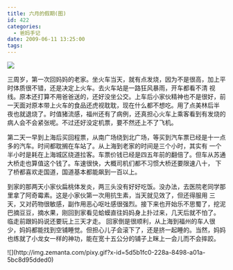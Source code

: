 ```yaml
---
title: 六月的假期(图)
id: 422
categories:
  - 爸妈手记
date: 2009-06-11 13:25:00
tags:
---
```


![](http://www.candreams.com/images/2009/12/jiaqi.jpg)

三周岁，第一次回妈妈的老家。坐火车当天，就有点发烧，因为不是很高，加上平时体质很不错，还是决定上火车。去火车站是一路狂风暴雨，开车都看不清 视线。原本还打算不用爸爸送的，还好没坐公交。上车后小家伙精神也不是很好，前一天面对原本带上火车的食品还虎视耽耽，现在什么都不想吃。用了点美林后半 夜也就退烧了。时值猪流感，福州还有了病例，还真担心火车上乘客看到有发烧的病人会不会紧张呢。不过还好没定机票，要不然还上不了飞机。

第二天一早到上海后买回程票，从南广场绕到北广场，等买到汽车票已经是十一点多的汽车。时间都耽搁在车站了。从上海到老家的时间是三个小时，其实有 一个半小时是耗在上海城区绕道拉客。车票价钱已经是四五年前的翻倍了。但车从苏通大桥走也算值这个钱了。车速很快，大概司机们都不习惯大桥还要限速八十， 下了桥都喜欢走国道，国道基本都能飙到一百以上。

到家的那两天小家伙扁桃体发炎，两三头没有好好吃饭。没办法，去医院老同学那里拿了阿奇霉素。这是小家伙第一次用抗生素，当天就见效了，但还得服用 三天，又对药物很敏感，副作用恶心呕吐感很强烈。接下来也开始乐不思蜀了，挖泥巴摘豆豆，摘水果，刚回到家看见蛤蟆直往妈妈身上扑过来，几天后就不怕了。 临走前跟妈妈说还要玩上三天才走。
 回家倒是很顺利，从上海到福州的车人很少，妈妈都能找到空铺睡觉。但担心儿子会滚下了，还是挤一起睡的。当然，妈妈也练就了小龙女一样的神功，能在宽十五公分的铺子上眯上一会儿而不会摔跤。

<div class="zemanta-pixie">![](http://img.zemanta.com/pixy.gif?x-id=5d5b1fc0-228a-8498-a01a-5bc8d95dded0)</div>